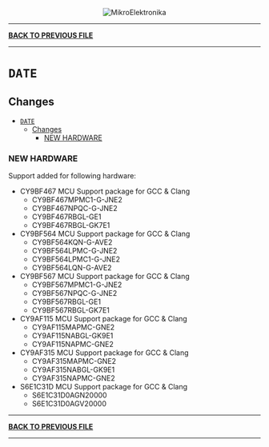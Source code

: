 <p align="center">
  <img src="http://www.mikroe.com/img/designs/beta/logo_small.png?raw=true" alt="MikroElektronika"/>
</p>

---

**[BACK TO PREVIOUS FILE](../changelog.md)**

---

# `DATE`

## Changes

- [`DATE`](#date)
  - [Changes](#changes)
    - [NEW HARDWARE](#new-hardware)

### NEW HARDWARE

Support added for following hardware:

+ CY9BF467 MCU Support package for GCC & Clang
  + CY9BF467MPMC1-G-JNE2
  + CY9BF467NPQC-G-JNE2
  + CY9BF467RBGL-GE1
  + CY9BF467RBGL-GK7E1
+ CY9BF564 MCU Support package for GCC & Clang
  + CY9BF564KQN-G-AVE2
  + CY9BF564LPMC-G-JNE2
  + CY9BF564LPMC1-G-JNE2
  + CY9BF564LQN-G-AVE2
+ CY9BF567 MCU Support package for GCC & Clang
  + CY9BF567MPMC1-G-JNE2
  + CY9BF567NPQC-G-JNE2
  + CY9BF567RBGL-GE1
  + CY9BF567RBGL-GK7E1
+ CY9AF115 MCU Support package for GCC & Clang
  + CY9AF115MAPMC-GNE2
  + CY9AF115NABGL-GK9E1
  + CY9AF115NAPMC-GNE2
+ CY9AF315 MCU Support package for GCC & Clang
  + CY9AF315MAPMC-GNE2
  + CY9AF315NABGL-GK9E1
  + CY9AF315NAPMC-GNE2
+ S6E1C31D MCU Support package for GCC & Clang
  + S6E1C31D0AGN20000
  + S6E1C31D0AGV20000

---

**[BACK TO PREVIOUS FILE](../changelog.md)**

---
